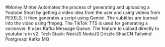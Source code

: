 #Money Minter
Automates the process of generating and uploading a Youtube Short by getting a video idea from the user and using videos from PEXELS. It then generates a script using Gemini. 
The subtitles are burned into the video using ffmpeg. The TikTok TTS is used for generating a voiceover. It uses Kafka Message Queue. The feature to upload directly to youtube is in v2.
Tech Stack:
NextJS
NodeJS
Drizzle
ShadCN
Tailwind
Postgresql
Kafka MQ
